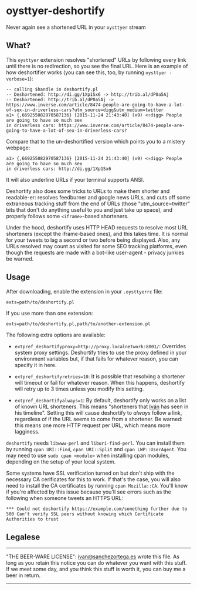 # oysttyer-deshortify
Never again see a shortened URL in your `oysttyer` stream


## What?

This `oysttyer` extension resolves "shortened" URLs by following every link until there is no redirection, so you see the final URL. Here is an example of how deshortifier works (you can see this, too, by running `oysttyer -verbose=1`):

```
-- calling $handle in deshortify.pl
-- Deshortened: http://di.gg/1Xp1Sx6 -> http://trib.al/dP0a5Aj
-- Deshortened: http://trib.al/dP0a5Aj -> https://www.inverse.com/article/8474-people-are-going-to-have-a-lot-of-sex-in-driverless-cars?utm_source=digg&utm_medium=twitter
a1> {,669255082970587136} [2015-11-24 21:43:40] (x9) <↑digg> People are going to have so much sex
in driverless cars: https://www.inverse.com/article/8474-people-are-going-to-have-a-lot-of-sex-in-driverless-cars?
```

Compare that to the un-deshortified version which points you to a mistery webpage:

```
a1> {,669255082970587136} [2015-11-24 21:43:40] (x9) <↑digg> People are going to have so much sex
in driverless cars: http://di.gg/1Xp1Sx6
```

It will also underline URLs if your terminal supports ANSI.

Deshortify also does some tricks to URLs to make them shorter and readable-er: resolves feedburner and google news URLs, and cuts off some extraneous tracking stuff from the end of URLs (those "utm_source=twitter" bits that don't do anything useful to you and just take up space), and properly follows some `<iframe>`-based shorteners.

Under the hood, deshortify uses HTTP HEAD requests to resolve most URL shorteners (except the iframe-based ones), and this takes time. It is normal for your tweets to lag a second or two before being displayed. Also, any URLs resolved may count as visited for some SEO tracking platforms, even though the requests are made with a bot-like user-agent - privacy junkies be warned.


## Usage

After downloading, enable the extension in your `.oysttyerrc` file:

```
exts=path/to/deshortify.pl
```

If you use more than one extension:

```
exts=path/to/deshortify.pl,path/to/another-extension.pl
```

The following extra options are available:


* `extpref_deshortifyproxy=http://proxy.localnetwork:8001/`: Overrides system proxy settings. Deshortify tries to use the proxy defined in your environment variables but, if that fails for whatever reason, you can specify it in here.

* `extpref_deshortifyretries=10`: It is possible that resolving a shortener will timeout or fail for whatever reason. When this happens, deshortify will retry up to 3 times unless you modify this setting.

* `extpref_deshortifyalways=1`: By default, deshortify only works on a list of known URL shorteners. This means "shorteners that [Iván](http://twitter.com/RealIvanSanchez) has seen in his timeline". Setting this will cause deshortify to *always* follow a link, regardless of if the URL seems to come from a shortener. Be warned: this means one more HTTP request per URL, which means more lagginess.


`deshortify` needs `libwww-perl` and `liburi-find-perl`. You can install them by running `cpan URI::Find`, `cpan URI::Split` and `cpan LWP::UserAgent`. You may need to use `sudo cpan <module>` when installing cpan modules, depending on the setup of your local system.

Some systems have SSL verification turned on but don't ship with the necessary CA cerificates for this to work.  If that's the case, you will also need to install the CA certificates by running `cpan Mozilla::CA`. You'll know if you're affected by this issue because you'll see errors such as the following when someone tweets an HTTPS URL:

    *** Could not deshortify https://example.com/something further due to 500 Can't verify SSL peers without knowing which Certificate Authorities to trust





## Legalese

---

  "THE BEER-WARE LICENSE":
<ivan@sanchezortega.es> wrote this file. As long as you retain this notice you
can do whatever you want with this stuff. If we meet some day, and you think
this stuff is worth it, you can buy me a beer in return.

---
